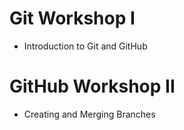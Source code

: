 # Git Workshop I
- Introduction to Git and GitHub

# GitHub Workshop II
- Creating and Merging Branches